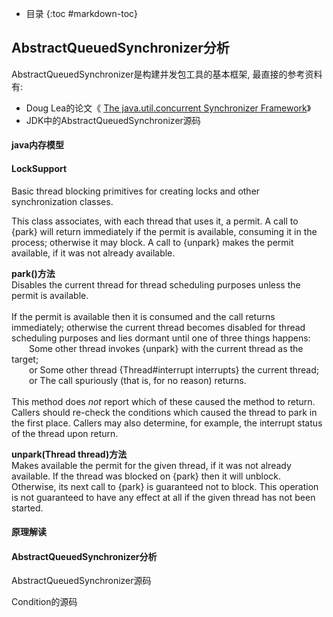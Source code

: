 - 目录
{:toc #markdown-toc}	

## AbstractQueuedSynchronizer分析

AbstractQueuedSynchronizer是构建并发包工具的基本框架,
最直接的参考资料有:
- Doug Lea的论文《 [The java.util.concurrent Synchronizer Framework](http://gee.cs.oswego.edu/dl/papers/aqs.pdf)》
- JDK中的AbstractQueuedSynchronizer源码



#### java内存模型



#### LockSupport


Basic thread blocking primitives for creating locks and other synchronization classes.

This class associates, with each thread that uses it, a permit. A call to {park} will return immediately if the permit is available, consuming it in the process; otherwise it may block.  A call to {unpark} makes the permit available, if it was not already available. 

**park()方法**<br/>
Disables the current thread for thread scheduling purposes unless the permit is available.
<br/><br/>
If the permit is available then it is consumed and the call returns immediately; otherwise the current thread becomes disabled for thread scheduling purposes and lies dormant until one of three things happens:
<br/>&ensp;&ensp;&ensp;&ensp;Some other thread invokes {unpark} with the current thread as the target;
<br/>&ensp;&ensp;&ensp;&ensp;or Some other thread {Thread#interrupt interrupts} the current thread; 
<br/>&ensp;&ensp;&ensp;&ensp;or The call spuriously (that is, for no reason) returns.
<br/><br/>
This method does <em>not</em> report which of these caused the method to return. Callers should re-check the conditions which caused the thread to park in the first place. Callers may also determine, for example, the interrupt status of the thread upon return.

**unpark(Thread thread)方法**<br/>
Makes available the permit for the given thread, if it was not already available.  If the thread was blocked on {park} then it will unblock.  Otherwise, its next call to {park} is guaranteed not to block. This operation is not guaranteed to have any effect at all if the given thread has not been started.


#### 原理解读




#### AbstractQueuedSynchronizer分析

AbstractQueuedSynchronizer源码

Condition的源码




